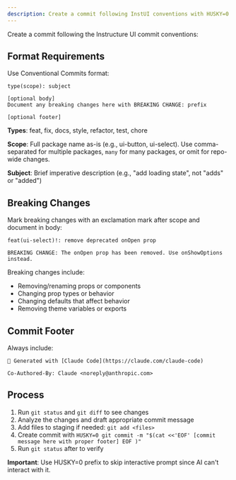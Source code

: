 ```yaml
---
description: Create a commit following InstUI conventions with HUSKY=0
---
```


Create a commit following the Instructure UI commit conventions:

## Format Requirements

Use Conventional Commits format:
```
type(scope): subject

[optional body]
Document any breaking changes here with BREAKING CHANGE: prefix

[optional footer]
```

**Types**: feat, fix, docs, style, refactor, test, chore

**Scope**: Full package name as-is (e.g., ui-button, ui-select). Use comma-separated for multiple packages, `many` for many packages, or omit for repo-wide changes.

**Subject**: Brief imperative description (e.g., "add loading state", not "adds" or "added")

## Breaking Changes

Mark breaking changes with an exclamation mark after scope and document in body:
```
feat(ui-select)!: remove deprecated onOpen prop

BREAKING CHANGE: The onOpen prop has been removed. Use onShowOptions instead.
```

Breaking changes include:
- Removing/renaming props or components
- Changing prop types or behavior
- Changing defaults that affect behavior
- Removing theme variables or exports

## Commit Footer

Always include:
```
🤖 Generated with [Claude Code](https://claude.com/claude-code)

Co-Authored-By: Claude <noreply@anthropic.com>
```

## Process

1. Run `git status` and `git diff` to see changes
2. Analyze the changes and draft appropriate commit message
3. Add files to staging if needed: `git add <files>`
4. Create commit with `HUSKY=0 git commit -m "$(cat <<'EOF'
[commit message here with proper footer]
EOF
)"`
5. Run `git status` after to verify

**Important**: Use HUSKY=0 prefix to skip interactive prompt since AI can't interact with it.

